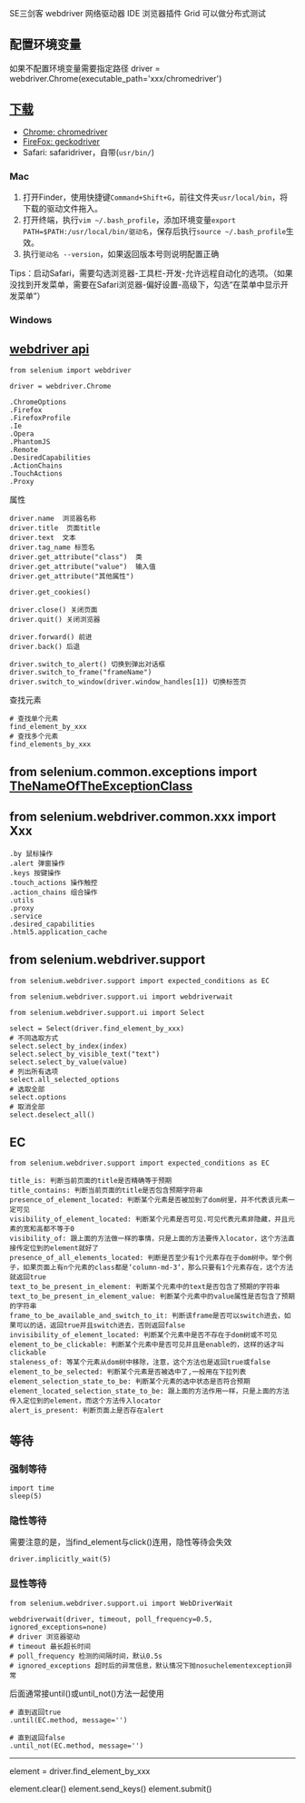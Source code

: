 SE三剑客
webdriver 网络驱动器
IDE 浏览器插件
Grid 可以做分布式测试

## 配置环境变量

如果不配置环境变量需要指定路径
driver = webdriver.Chrome(executable_path='xxx/chromedriver')

## [下载](https://www.selenium.dev/documentation/zh-cn/webdriver/driver_requirements/)

- [Chrome: chromedriver](https://chromedriver.storage.googleapis.com/index.html)
- [FireFox: geckodriver](https://github.com/mozilla/geckodriver/releases)
- Safari: safaridriver，自带(`usr/bin/`)

### Mac

1. 打开Finder，使用快捷键`Command+Shift+G`，前往文件夹`usr/local/bin`，将下载的驱动文件拖入。
2. 打开终端，执行`vim ~/.bash_profile`，添加环境变量`export PATH=$PATH:/usr/local/bin/驱动名`，保存后执行`source ~/.bash_profile`生效。
3. 执行`驱动名 --version`，如果返回版本号则说明配置正确

Tips：启动Safari，需要勾选浏览器-工具栏-开发-允许远程自动化的选项。（如果没找到开发菜单，需要在Safari浏览器-偏好设置-高级下，勾选“在菜单中显示开发菜单”）

### Windows

## [webdriver api](https://www.selenium.dev/selenium/docs/api/py/api.html)

`from selenium import webdriver`


```text
driver = webdriver.Chrome

.ChromeOptions
.Firefox
.FirefoxProfile
.Ie
.Opera
.PhantomJS
.Remote
.DesiredCapabilities
.ActionChains
.TouchActions
.Proxy
```

属性

```text
driver.name  浏览器名称
driver.title  页面title
driver.text  文本
driver.tag_name 标签名
driver.get_attribute("class")  类
driver.get_attribute("value")  输入值
driver.get_attribute("其他属性")

driver.get_cookies()
```

```text
driver.close() 关闭页面
driver.quit() 关闭浏览器

driver.forward() 前进
driver.back() 后退

driver.switch_to_alert() 切换到弹出对话框
driver.switch_to_frame("frameName")
driver.switch_to_window(driver.window_handles[1]) 切换标签页
```

查找元素

```text
# 查找单个元素
find_element_by_xxx
# 查找多个元素
find_elements_by_xxx
```


## from selenium.common.exceptions import [TheNameOfTheExceptionClass](https://www.selenium.dev/selenium/docs/api/py/common/selenium.common.exceptions.html#module-selenium.common.exceptions)


## from selenium.webdriver.common.xxx import Xxx

```text
.by 鼠标操作
.alert 弹窗操作
.keys 按键操作
.touch_actions 操作触控
.action_chains 组合操作
.utils
.proxy
.service
.desired_capabilities
.html5.application_cache
```


## from selenium.webdriver.support

```text
from selenium.webdriver.support import expected_conditions as EC
```

```text
from selenium.webdriver.support.ui import webdriverwait
```

```text
from selenium.webdriver.support.ui import Select

select = Select(driver.find_element_by_xxx)
# 不同选取方式
select.select_by_index(index)
select.select_by_visible_text("text")
select.select_by_value(value)
# 列出所有选项
select.all_selected_options
# 选取全部
select.options
# 取消全部
select.deselect_all()
```

## EC

`from selenium.webdriver.support import expected_conditions as EC`

```text
title_is: 判断当前页面的title是否精确等于预期
title_contains: 判断当前页面的title是否包含预期字符串
presence_of_element_located: 判断某个元素是否被加到了dom树里，并不代表该元素一定可见
visibility_of_element_located: 判断某个元素是否可见.可见代表元素非隐藏，并且元素的宽和高都不等于0
visibility_of: 跟上面的方法做一样的事情，只是上面的方法要传入locator，这个方法直接传定位到的element就好了
presence_of_all_elements_located: 判断是否至少有1个元素存在于dom树中。举个例子，如果页面上有n个元素的class都是‘column-md-3‘，那么只要有1个元素存在，这个方法就返回true
text_to_be_present_in_element: 判断某个元素中的text是否包含了预期的字符串
text_to_be_present_in_element_value: 判断某个元素中的value属性是否包含了预期的字符串
frame_to_be_available_and_switch_to_it: 判断该frame是否可以switch进去，如果可以的话，返回true并且switch进去，否则返回false
invisibility_of_element_located: 判断某个元素中是否不存在于dom树或不可见
element_to_be_clickable: 判断某个元素中是否可见并且是enable的，这样的话才叫clickable
staleness_of: 等某个元素从dom树中移除，注意，这个方法也是返回true或false
element_to_be_selected: 判断某个元素是否被选中了,一般用在下拉列表
element_selection_state_to_be: 判断某个元素的选中状态是否符合预期
element_located_selection_state_to_be: 跟上面的方法作用一样，只是上面的方法传入定位到的element，而这个方法传入locator
alert_is_present: 判断页面上是否存在alert
```

## 等待

### 强制等待

```text
import time
sleep(5)
```

### 隐性等待

需要注意的是，当find_element与click()连用，隐性等待会失效

```text
driver.implicitly_wait(5)
```

### 显性等待

```text
from selenium.webdriver.support.ui import WebDriverWait

webdriverwait(driver, timeout, poll_frequency=0.5, ignored_exceptions=none)
# driver 浏览器驱动
# timeout 最长超长时间
# poll_frequency 检测的间隔时间，默认0.5s
# ignored_exceptions 超时后的异常信息，默认情况下抛nosuchelementexception异常
```

后面通常接until()或until_not()方法一起使用

```text
# 直到返回true
.until(EC.method, message='')

# 直到返回false
.until_not(EC.method, message='')
```

---

element = driver.find_element_by_xxx

element.clear()
element.send_keys()
element.submit()